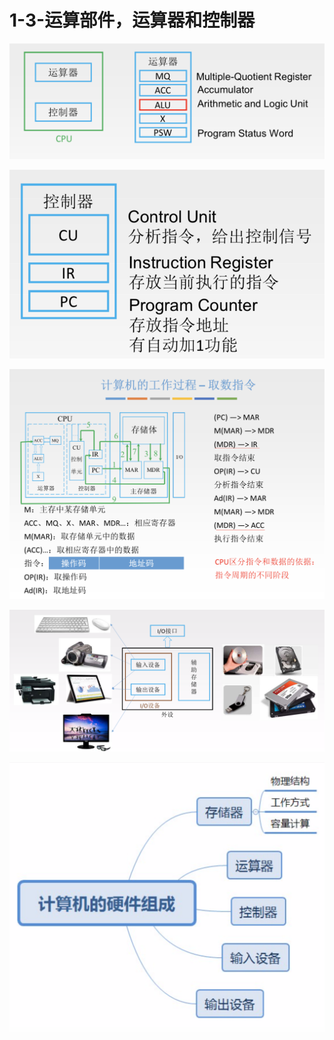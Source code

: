 # 1-3-运算部件，运算器和控制器



![](../../.gitbook/assets/image%20%2811%29.png)

![](../../.gitbook/assets/image%20%2822%29.png)

![](../../.gitbook/assets/image%20%28277%29.png)

![](../../.gitbook/assets/image%20%28193%29.png)

![](../../.gitbook/assets/image%20%282%29.png)

